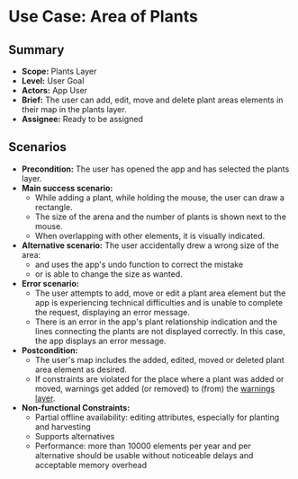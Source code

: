 # Use Case: Area of Plants

## Summary

- **Scope:** Plants Layer
- **Level:** User Goal
- **Actors:** App User
- **Brief:** The user can add, edit, move and delete plant areas elements in their map in the plants layer.
- **Assignee:** Ready to be assigned

## Scenarios

- **Precondition:**
  The user has opened the app and has selected the plants layer.
- **Main success scenario:**
  - While adding a plant, while holding the mouse, the user can draw a rectangle.
  - The size of the arena and the number of plants is shown next to the mouse.
  - When overlapping with other elements, it is visually indicated.
- **Alternative scenario:**
  The user accidentally drew a wrong size of the area:
  - and uses the app's undo function to correct the mistake
  - or is able to change the size as wanted.
- **Error scenario:**
  - The user attempts to add, move or edit a plant area element but the app is experiencing technical difficulties and is unable to complete the request, displaying an error message.
  - There is an error in the app's plant relationship indication and the lines connecting the plants are not displayed correctly. In this case, the app displays an error message.
- **Postcondition:**
  - The user's map includes the added, edited, moved or deleted plant area element as desired.
  - If constraints are violated for the place where a plant was added or moved, warnings get added (or removed) to (from) the [warnings layer](../assigned/warnings_layer.md).
- **Non-functional Constraints:**
  - Partial offline availability: editing attributes, especially for planting and harvesting
  - Supports alternatives
  - Performance: more than 10000 elements per year and per alternative should be usable without noticeable delays and acceptable memory overhead
